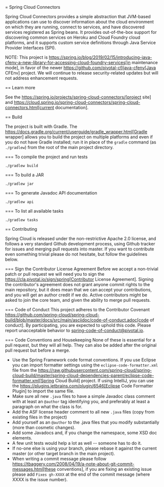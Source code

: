 = Spring Cloud Connectors 

Spring Cloud Connectors provides a simple abstraction that JVM-based applications can use to discover information about the cloud environment on which they are running, connect to services, and have discovered services registered as Spring beans. It provides out-of-the-box support for discovering common services on Heroku and Cloud Foundry cloud platforms, and it supports custom service definitions through Java Service Provider Interfaces (SPI).

NOTE: This project is https://spring.io/blog/2019/02/15/introducing-java-cfenv-a-new-library-for-accessing-cloud-foundry-services[in maintenance mode], in favor of the newer https://github.com/pivotal-cf/java-cfenv[Java CFEnv] project. We will continue to release security-related updates but will not address enhancement requests. 

== Learn more

See the https://spring.io/projects/spring-cloud-connectors/[project site] and https://cloud.spring.io/spring-cloud-connectors/spring-cloud-connectors.html[current documentation].

== Build

The project is built with Gradle. The https://docs.gradle.org/current/userguide/gradle_wrapper.html[Gradle wrapper] allows you to build the project on multiple platforms and even if you do not have Gradle installed; run it in place of the `gradle` command (as `./gradlew`) from the root of the main project directory.

=== To compile the project and run tests

    ./gradlew build

=== To build a JAR

    ./gradlew jar

=== To generate Javadoc API documentation

    ./gradlew api

=== To list all available tasks

    ./gradlew tasks

== Contributing

Spring Cloud is released under the non-restrictive Apache 2.0 license,
and follows a very standard Github development process, using Github
tracker for issues and merging pull requests into master. If you want
to contribute even something trivial please do not hesitate, but
follow the guidelines below.

=== Sign the Contributor License Agreement
Before we accept a non-trivial patch or pull request we will need you to sign the
https://cla.pivotal.io/sign/spring[Contributor License Agreement].
Signing the contributor's agreement does not grant anyone commit rights to the main
repository, but it does mean that we can accept your contributions, and you will get an
author credit if we do.  Active contributors might be asked to join the core team, and
given the ability to merge pull requests.

=== Code of Conduct
This project adheres to the Contributor Covenant https://github.com/spring-cloud/spring-cloud-build/blob/master/docs/src/main/asciidoc/code-of-conduct.adoc[code of
conduct]. By participating, you  are expected to uphold this code. Please report
unacceptable behavior to spring-code-of-conduct@pivotal.io.

=== Code Conventions and Housekeeping
None of these is essential for a pull request, but they will all help.  They can also be
added after the original pull request but before a merge.

* Use the Spring Framework code format conventions. If you use Eclipse
  you can import formatter settings using the
  `eclipse-code-formatter.xml` file from the
  https://raw.githubusercontent.com/spring-cloud/spring-cloud-build/master/spring-cloud-dependencies-parent/eclipse-code-formatter.xml[Spring
  Cloud Build] project. If using IntelliJ, you can use the
  https://plugins.jetbrains.com/plugin/6546[Eclipse Code Formatter
  Plugin] to import the same file.
* Make sure all new `.java` files to have a simple Javadoc class comment with at least an
  `@author` tag identifying you, and preferably at least a paragraph on what the class is
  for.
* Add the ASF license header comment to all new `.java` files (copy from existing files
  in the project)
* Add yourself as an `@author` to the .java files that you modify substantially (more
  than cosmetic changes).
* Add some Javadocs and, if you change the namespace, some XSD doc elements.
* A few unit tests would help a lot as well -- someone has to do it.
* If no-one else is using your branch, please rebase it against the current master (or
  other target branch in the main project).
* When writing a commit message please follow https://tbaggery.com/2008/04/19/a-note-about-git-commit-messages.html[these conventions],
  if you are fixing an existing issue please add `Fixes gh-XXXX` at the end of the commit
  message (where XXXX is the issue number).
